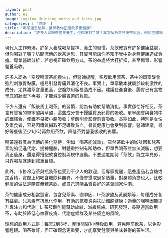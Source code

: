 ```yaml
---
layout: post
author: AI
image: img/tea_drinking_myths_and_facts.jpg
categories: [ '健康' ]
title: "喝茶迷思破解，醫師教你正確飲茶更健康"
description: "許多人以喝茶提神養生，但你喝對了嗎？本文解析常見喝茶誤區，例如空腹喝濃茶、飯後立刻喝茶易造成腸胃負擔和影響營養吸收。更指出減重不能只靠茶，市售瓶裝茶若含糖反而危害健康。專家建議正確飲茶方式：每天2到3杯、餐後1小時後再喝，避免睡前飲用，發揮茶飲真正的健康效益。"
---
```

現代人工作緊湊，許多人養成喝茶提神、養生的習慣。茶飲確實有許多健康益處，但你喝對了嗎？坊間流傳的飲茶迷思，其實可能讓你不知不覺中對身體健康造成負擔。專業醫師分析，若忽視正確飲用方式，茶的益處將大打折扣，甚至傷胃、影響營養吸收。

許多人認為「空腹喝濃茶能養生」，但醫師提醒，空腹飲用濃茶，茶中的單寧酸會強烈刺激胃黏膜，極易引發胃痛與消化不良。事實上，單寧酸本就屬於較刺激性的成分，尤其濃茶含量更高，空腹飲用容易造成不適。建議在進食後、腸胃已有食物墊底的狀況下再喝，才能減少腸胃道的負擔。

不少人還有「飯後馬上喝茶」的習慣，認為有助於幫助消化。事實卻恰好相反。茶含有豐富的單寧酸與草酸，這些成分會干擾鐵質及鈣質的吸收。單寧酸會與食物中的鐵結合，使鐵不易被小腸吸收；草酸則會影響鈣質吸收。長期如此，特別是女性及素食者，容易因鐵質攝取不足導致貧血，骨質健康也會受到影響。醫師建議，最好等餐後至少1小時再飲用茶飲，降低茶對營養吸收的影響。

喝茶還有廣為流傳的美化期待，例如「喝茶能減重」。雖然茶飲中的咖啡因和兒茶素能夠促進代謝、提神醒腦，對體重控制有所助益，但單靠喝茶並無法減脂，想要真正瘦身，還是得搭配飲食控制與規律運動。不要過度期待「茶飲」能立竿見影，只靠喝茶就達到減重目標。

此外，市售冷泡茶與瓶裝茶也受到不少人的歡迎，但專家提醒，這些產品若含糖或加香精，實際上和喝含糖飲料無異。不僅會攝取過多熱量，對身體負擔也大。比較健康的做法是購買無糖茶飲，或自己選購品質良好的茶葉回家沖泡。

茶的健康成分相當豐富，包含兒茶素、咖啡因、L-茶胺酸及黃酮類等，每種成分各有益處。兒茶素有抗氧化作用，有助於抗發炎與扶助細胞健康；適量的咖啡因能提升專注力和代謝；L-茶胺酸則能幫助放鬆、減緩焦慮。研究發現，長期適當飲用茶，有助於降低心血管疾病、代謝症候群及某些癌症的風險。

理想的飲用方式是：每天2到3杯，餐後間隔1小時後飲用，避免睡前飲茶，以免影響睡眠。喝茶雖好，但正確觀念更重要，才能享受健康與美味兼得的茶生活。